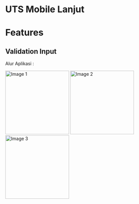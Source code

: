 # UTS Mobile Lanjut
# Features
## Validation Input<br>
Alur Aplikasi : <br>
<p align="left">
  <img src="https://github.com/user-attachments/assets/2eaab105-7cff-437b-a5b1-3f2e66ab30b2" alt="Image 1" width="200"/>
  <img src="https://github.com/user-attachments/assets/051dcc7c-444f-45ae-bd29-4567ec548ea7" alt="Image 2" width="200"/>
  <img src="https://github.com/user-attachments/assets/4a3a8e35-96f8-467c-a4ef-c4e456244608" alt="Image 3" width="200"/>
</p>
